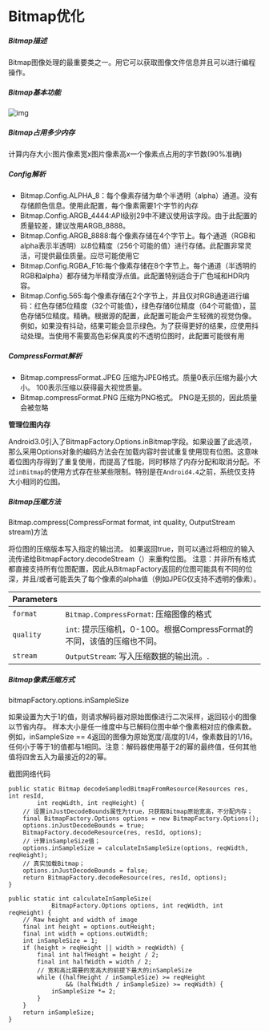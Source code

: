 # Bitmap优化

##### Bitmap描述

Bitmap图像处理的最重要类之一。用它可以获取图像文件信息并且可以进行编程操作。

##### Bitmap基本功能

![img](https://user-gold-cdn.xitu.io/2017/9/11/e82bec15af4300ac374373316f25cbe1?imageView2/0/w/1280/h/960/format/webp/ignore-error/1)



##### Bitmap占用多少内存

计算内存大小:图片像素宽x图片像素高x一个像素点占用的字节数(90%准确) 

##### Config解析

- Bitmap.Config.ALPHA_8：每个像素存储为单个半透明（alpha）通道。没有存储颜色信息。使用此配置，每个像素需要1个字节的内存
- Bitmap.Config.ARGB_4444:API级别29中不建议使用该字段。由于此配置的质量较差，建议改用ARGB_8888。
- Bitmap.Config.ARGB_8888:每个像素存储在4个字节上。每个通道（RGB和alpha表示半透明）以8位精度（256个可能的值）进行存储。此配置非常灵活，可提供最佳质量。应尽可能使用它
- Bitmap.Config.RGBA_F16:每个像素存储在8个字节上。每个通道（半透明的RGB和alpha）都存储为半精度浮点值。此配置特别适合于广色域和HDR内容。
- Bitmap.Config.565:每个像素存储在2个字节上，并且仅对RGB通道进行编码：红色存储5位精度（32个可能值），绿色存储6位精度（64个可能值），蓝色存储5位精度。精确。根据源的配置，此配置可能会产生轻微的视觉伪像。例如，如果没有抖动，结果可能会显示绿色。为了获得更好的结果，应使用抖动处理。当使用不需要高色彩保真度的不透明位图时，此配置可能很有用

##### **CompressFormat解析**

- Bitmap.compressFormat.JPEG 压缩为JPEG格式。质量0表示压缩为最小大小。 100表示压缩以获得最大视觉质量。
- Bitmap.compressFormat.PNG 压缩为PNG格式。 PNG是无损的，因此质量会被忽略

**管理位图内存**

Android3.0引入了BitmapFactory.Options.inBitmap字段。如果设置了此选项，那么采用Options对象的编码方法会在加载内容时尝试重复使用现有位图。这意味着位图内存得到了重复使用，而提高了性能，同时移除了内存分配和取消分配。不过`inBitmap`的使用方式存在些某些限制。特别是在`Android4.4`之前，系统仅支持大小相同的位图。

##### Bitmap压缩方法

Bitmap.compress(CompressFormat format, int quality, OutputStream stream)方法

将位图的压缩版本写入指定的输出流。 如果返回true，则可以通过将相应的输入流传递给BitmapFactory.decodeStream（）来重构位图。 注意：并非所有格式都直接支持所有位图配置，因此从BitmapFactory返回的位图可能具有不同的位深，并且/或者可能丢失了每个像素的alpha值（例如JPEG仅支持不透明的像素）。 

| Parameters |                                                              |
| :--------- | ------------------------------------------------------------ |
| `format`   | `Bitmap.CompressFormat`: 压缩图像的格式                      |
| `quality`  | `int`: 提示压缩机，0-100。根据CompressFormat的不同，该值的压缩也不同。 |
| `stream`   | `OutputStream`: 写入压缩数据的输出流。.                      |

##### Bitmap像素压缩方式

bitmapFactory.options.inSampleSize

如果设置为大于1的值，则请求解码器对原始图像进行二次采样，返回较小的图像以节省内存。 样本大小是任一维度中与已解码位图中单个像素相对应的像素数。 例如，inSampleSize == 4返回的图像为原始宽度/高度的1/4，像素数目的1/16。 任何小于等于1的值都与1相同。注意：解码器使用基于2的幂的最终值，任何其他值将四舍五入为最接近的2的幂。

截图网络代码

```
public static Bitmap decodeSampledBitmapFromResource(Resources res, int resId,
        int reqWidth, int reqHeight) {
    // 设置inJustDecodeBounds属性为true，只获取Bitmap原始宽高，不分配内存；
    final BitmapFactory.Options options = new BitmapFactory.Options();
    options.inJustDecodeBounds = true;
    BitmapFactory.decodeResource(res, resId, options);
    // 计算inSampleSize值；
    options.inSampleSize = calculateInSampleSize(options, reqWidth, reqHeight);
    // 真实加载Bitmap；
    options.inJustDecodeBounds = false;
    return BitmapFactory.decodeResource(res, resId, options);
}

public static int calculateInSampleSize(
            BitmapFactory.Options options, int reqWidth, int reqHeight) {
    // Raw height and width of image
    final int height = options.outHeight;
    final int width = options.outWidth;
    int inSampleSize = 1;
    if (height > reqHeight || width > reqWidth) {
        final int halfHeight = height / 2;
        final int halfWidth = width / 2;
        // 宽和高比需要的宽高大的前提下最大的inSampleSize
        while ((halfHeight / inSampleSize) >= reqHeight
                && (halfWidth / inSampleSize) >= reqWidth) {
            inSampleSize *= 2;
        }
    }
    return inSampleSize;
}


```

